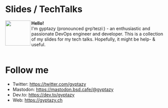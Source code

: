 # Slides / TechTalks
<a rel="me" href="https://mastodon.bsd.cafe/@gyptazy"><img align="left" width="80" height="80" src="https://gyptazy.ch/wp-content/uploads/2022/03/4150400.png"></a><b>Hello!</b><br>
I'm gyptazy (pronounced ɡʏpˈ​​t​eɪzi​ː​) - an enthusiastic and passionate DevOps engineer and developer. This is a collection of my slides for my tech talks. Hopefully, it might be help- & useful.<br><br>

# Follow me
 * Twitter: https://twitter.com/gyptazy
 * Mastodon: https://mastodon.bsd.cafe/@gyptazy
 * Dev.to: https://dev.to/gyptazy
 * Web: https://gyptazy.ch